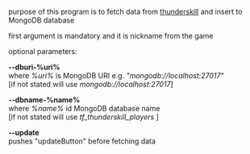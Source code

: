 purpose of this program is to fetch data from
[thunderskill](https://thunderskill.com/en)
and insert to MongoDB database

first argument is mandatory and it is nickname from the game

optional parameters:

**--dburi-%uri%**  <br/>
where _%uri%_ is MongoDB URI e.g. _"mongodb://localhost:27017"_ <br>
[if not stated will use _mongodb://localhost:27017_]

**--dbname-%name%** <br/>
where _%name%_ id MongoDB database name <br>
[if not stated will use _tf_thunderskill_players_ ]

**--update** <br/>
pushes "updateButton" before fetching data